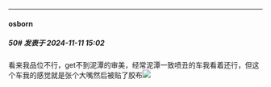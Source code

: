 ﻿
*****

####  osborn  
##### 50#       发表于 2024-11-11 15:02

看来我品位不行，get不到泥潭的审美，经常泥潭一致喷丑的车我看着还行，但这个车我的感觉就是张个大嘴然后被贴了胶布<img src="https://static.saraba1st.com/image/smiley/face2017/008.png" referrerpolicy="no-referrer">

